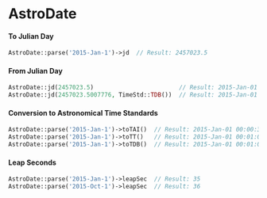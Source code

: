 AstroDate
=========

#### To Julian Day
```php
AstroDate::parse('2015-Jan-1')->jd  // Result: 2457023.5
```

#### From Julian Day
```php
AstroDate::jd(2457023.5)                        // Result: 2015-Jan-01 00:00:00
AstroDate::jd(2457023.5007776, TimeStd::TDB())  // Result: 2015-Jan-01 00:00:00
```

#### Conversion to Astronomical Time Standards

```php
AstroDate::parse('2015-Jan-1')->toTAI()  // Result: 2015-Jan-01 00:00:35 TAI
AstroDate::parse('2015-Jan-1')->toTT()   // Result: 2015-Jan-01 00:01:07.184 TT
AstroDate::parse('2015-Jan-1')->toTDB()  // Result: 2015-Jan-01 00:01:07.186 TDB
```


#### Leap Seconds
```php
AstroDate::parse('2015-Jan-1')->leapSec  // Result: 35
AstroDate::parse('2015-Oct-1')->leapSec  // Result: 36
```



